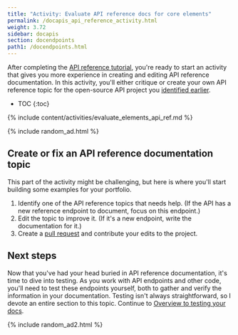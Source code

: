 ```yaml
---
title: "Activity: Evaluate API reference docs for core elements"
permalink: /docapis_api_reference_activity.html
weight: 3.72
sidebar: docapis
section: docendpoints
path1: /docendpoints.html
---
```


After completing the [API reference tutorial](docapis_api_reference_tutorial_overview.html), you're ready to start an activity that gives you more experience in creating and editing API reference documentation. In this activity, you'll either critique or create your own API reference topic for the open-source API project you [identified earlier](docapis_find_open_source_project.html).

* TOC
{:toc}

{% include content/activities/evaluate_elements_api_ref.md %}

{% include random_ad.html %}

## Create or fix an API reference documentation topic

This part of the activity might be challenging, but here is where you'll start building some examples for your portfolio.

1.  Identify one of the API reference topics that needs help. (If the API has a new reference endpoint to document, focus on this endpoint.)
2.  Edit the topic to improve it. (If it's a new endpoint, write the documentation for it.)
6.  Create a [pull request](pubapis_github_pull_requests.html) and contribute your edits to the project.

## Next steps

Now that you've had your head buried in API reference documentation, it's time to dive into testing. As you work with API endpoints and other code, you'll need to test these endpoints yourself, both to gather and verify the information in your documentation. Testing isn't always straightforward, so I devote an entire section to this topic. Continue to [Overview to testing your docs](testingdocs_overview.html).

{% include random_ad2.html %}
